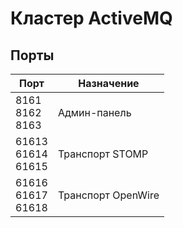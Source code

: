 # Кластер ActiveMQ

## Порты

| Порт | Назначение |
|------|------------|
| 8161<br>8162<br>8163 | Админ-панель |
| 61613<br>61614<br>61615 | Транспорт STOMP |
| 61616<br>61617<br>61618 | Транспорт OpenWire |
